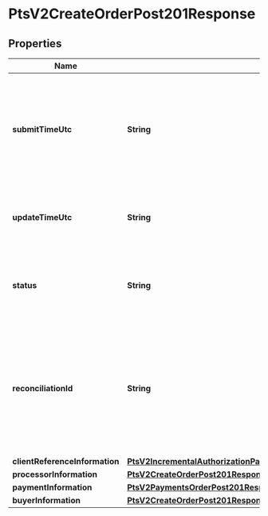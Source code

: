 
# PtsV2CreateOrderPost201Response

## Properties
Name | Type | Description | Notes
------------ | ------------- | ------------- | -------------
**submitTimeUtc** | **String** | Time of request in UTC. Format: &#x60;YYYY-MM-DDThh:mm:ssZ&#x60; **Example** &#x60;2016-08-11T22:47:57Z&#x60; equals August 11, 2016, at 22:47:57 (10:47:57 p.m.). The &#x60;T&#x60; separates the date and the time. The &#x60;Z&#x60; indicates UTC.  Returned by Cybersource for all services.  |  [optional]
**updateTimeUtc** | **String** | The date and time when the request was last updated. **Example** &#x60;2016-08-11T22:47:57Z&#x60; equals August 11, 2016, at 22:47:57 (10:47:57 p.m.).  |  [optional]
**status** | **String** | The status of the submitted transaction. Possible values:   - CREATED   - SAVED   - APPROVED   - VOIDED   - COMPLETED   - PAYER_ACTION_REQUIRED  |  [optional]
**reconciliationId** | **String** | Reference number for the transaction. Depending on how your Cybersource account is configured, this value could either be provided in the API request or generated by CyberSource. The actual value used in the request to the processor is provided back to you by Cybersource in the response.  |  [optional]
**clientReferenceInformation** | [**PtsV2IncrementalAuthorizationPatch201ResponseClientReferenceInformation**](PtsV2IncrementalAuthorizationPatch201ResponseClientReferenceInformation.md) |  |  [optional]
**processorInformation** | [**PtsV2CreateOrderPost201ResponseProcessorInformation**](PtsV2CreateOrderPost201ResponseProcessorInformation.md) |  |  [optional]
**paymentInformation** | [**PtsV2PaymentsOrderPost201ResponsePaymentInformation**](PtsV2PaymentsOrderPost201ResponsePaymentInformation.md) |  |  [optional]
**buyerInformation** | [**PtsV2CreateOrderPost201ResponseBuyerInformation**](PtsV2CreateOrderPost201ResponseBuyerInformation.md) |  |  [optional]



